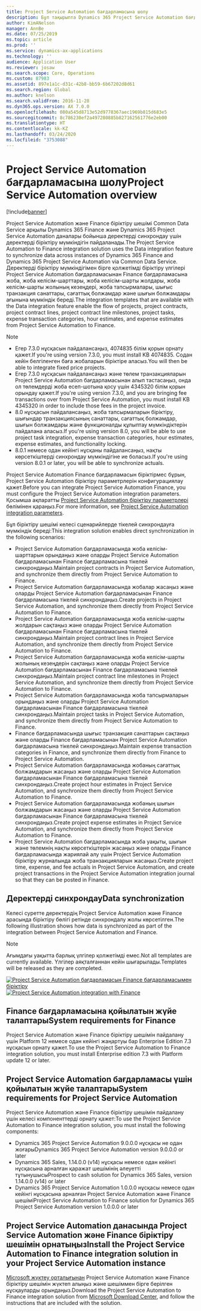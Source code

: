 ```yaml
---
title: Project Service Automation бағдарламасына шолу
description: Бұл тақырыпта Dynamics 365 Project Service Automation бағдарламасын Dynamics 365 Finance бағдарламасына біріктіру шешімі туралы ақпарат көрсетілген.
author: KimANelson
manager: AnnBe
ms.date: 07/25/2019
ms.topic: article
ms.prod: ''
ms.service: dynamics-ax-applications
ms.technology: ''
audience: Application User
ms.reviewer: josaw
ms.search.scope: Core, Operations
ms.custom: 87983
ms.assetid: 897e1a1c-d31c-42b8-bb59-6b67202d8d61
ms.search.region: Global
ms.author: knelson
ms.search.validFrom: 2016-11-28
ms.dyn365.ops.version: AX 7.0.0
ms.openlocfilehash: 080a545d8713e52d9778367aec1969b815d683e5
ms.sourcegitcommit: 8c786230ef2a497280885b827162561776e2eb00
ms.translationtype: HT
ms.contentlocale: kk-KZ
ms.lasthandoff: 03/24/2020
ms.locfileid: "3753088"
---
```

# <a name="project-service-automation-overview"></a><span data-ttu-id="0c86a-103">Project Service Automation бағдарламасына шолу</span><span class="sxs-lookup"><span data-stu-id="0c86a-103">Project Service Automation overview</span></span>

[!include[banner](../includes/banner.md)]

<span data-ttu-id="0c86a-104">Project Service Automation және Finance біріктіру шешімі Common Data Service арқылы Dynamics 365 Finance және Dynamics 365 Project Service Automation даналары бойынша деректерді синхрондау үшін деректерді біріктіру мүмкіндігін пайдаланады.</span><span class="sxs-lookup"><span data-stu-id="0c86a-104">The Project Service Automation to Finance integration solution uses the Data integration feature to synchronize data across instances of Dynamics 365 Finance and Dynamics 365 Project Service Automation via Common Data Service.</span></span> <span data-ttu-id="0c86a-105">Деректерді біріктіру мүмкіндігімен бірге қолжетімді біріктіру үлгілері Project Service Automation бағдарламасынан Finance бағдарламасына жоба, жоба келісім-шарттары, жоба келісім-шарты жолдары, жоба келісім-шарты жолының кезеңдері, жоба тапсырмалары, шығыс транзакция санаттары, сағаттық болжамдар және шығын болжамдары ағынына мүмкіндік береді.</span><span class="sxs-lookup"><span data-stu-id="0c86a-105">The integration templates that are available with the Data integration feature enable the flow of projects, project contracts, project contract lines, project contract line milestones, project tasks, expense transaction categories, hour estimates, and expense estimates from Project Service Automation to Finance.</span></span>

> [!NOTE]
> - <span data-ttu-id="0c86a-106">Егер 7.3.0 нұсқасын пайдалансаңыз, 4074835 білім қорын орнату қажет.</span><span class="sxs-lookup"><span data-stu-id="0c86a-106">If you're using version 7.3.0, you must install KB 4074835.</span></span> <span data-ttu-id="0c86a-107">Содан кейін белгіленген баға жобаларын біріктіре аласыз.</span><span class="sxs-lookup"><span data-stu-id="0c86a-107">You will then be able to integrate fixed price projects.</span></span>
> - <span data-ttu-id="0c86a-108">Егер 7.3.0 нұсқасын пайдалансаңыз және төлем транзакцияларын Project Service Automation бағдарламасынан алып тастасаңыз, онда ол төлемдерді жоба есеп-шотына қосу үшін 4345320 білім қорын орындау қажет.</span><span class="sxs-lookup"><span data-stu-id="0c86a-108">If you're using version 7.3.0, and you are bringing fee transactions over from Project Service Automation, you must install KB 4345320 in order to include those fees in the project invoice.</span></span>
> - <span data-ttu-id="0c86a-109">8.0 нұсқасын пайдалансаңыз, жоба тапсырмаларын біріктіру, шығындар транзакциясының санаттары, сағаттық болжамдар, шығын болжамдары және функционалды құлыптау мүмкіндіктерін пайдалана аласыз.</span><span class="sxs-lookup"><span data-stu-id="0c86a-109">If you're using version 8.0, you will be able to use project task integration, expense transaction categories, hour estimates, expense estimates, and functionality locking.</span></span>
> - <span data-ttu-id="0c86a-110">8.0.1 немесе одан кейінгі нұсқаны пайдалансаңыз, нақты көрсеткіштерді синхрондау мүмкіндігіне ие боласыз.</span><span class="sxs-lookup"><span data-stu-id="0c86a-110">If you're using version 8.0.1 or later, you will be able to synchronize actuals.</span></span>

<span data-ttu-id="0c86a-111">Project Service Automation Finance бағдарламасын біріктірмес бұрын, Project Service Automation біріктіру параметрлерін конфигурациялау қажет.</span><span class="sxs-lookup"><span data-stu-id="0c86a-111">Before you can integrate Project Service Automation Finance, you must configure the Project Service Automation integration parameters.</span></span> <span data-ttu-id="0c86a-112">Қосымша ақпаратты [Project Service Automation біріктіру параметрлері](PSA-parameters.md) бөлімінен қараңыз.</span><span class="sxs-lookup"><span data-stu-id="0c86a-112">For more information, see [Project Service Automation integration parameters](PSA-parameters.md).</span></span>

<span data-ttu-id="0c86a-113">Бұл біріктіру шешімі келесі сценарийлерде тікелей синхрондауға мүмкіндік береді:</span><span class="sxs-lookup"><span data-stu-id="0c86a-113">This integration solution enables direct synchronization in the following scenarios:</span></span>

- <span data-ttu-id="0c86a-114">Project Service Automation бағдарламасында жоба келісім-шарттарын орындаңыз және оларды Project Service Automation бағдарламасынан Finance бағдарламасына тікелей синхрондаңыз.</span><span class="sxs-lookup"><span data-stu-id="0c86a-114">Maintain project contracts in Project Service Automation, and synchronize them directly from Project Service Automation to Finance.</span></span>
- <span data-ttu-id="0c86a-115">Project Service Automation бағдарламасында жобалар жасаңыз және оларды Project Service Automation бағдарламасынан Finance бағдарламасына тікелей синхрондаңыз.</span><span class="sxs-lookup"><span data-stu-id="0c86a-115">Create projects in Project Service Automation, and synchronize them directly from Project Service Automation to Finance.</span></span>
- <span data-ttu-id="0c86a-116">Project Service Automation бағдарламасында жоба келісім-шарты жолдарын сақтаңыз және оларды Project Service Automation бағдарламасынан Finance бағдарламасына тікелей синхрондаңыз.</span><span class="sxs-lookup"><span data-stu-id="0c86a-116">Maintain project contract lines in Project Service Automation, and synchronize them directly from Project Service Automation to Finance.</span></span>
- <span data-ttu-id="0c86a-117">Project Service Automation бағдарламасында жоба келісім-шарты жолының кезеңдерін сақтаңыз және оларды Project Service Automation бағдарламасынан Finance бағдарламасына тікелей синхрондаңыз.</span><span class="sxs-lookup"><span data-stu-id="0c86a-117">Maintain project contract line milestones in Project Service Automation, and synchronize them directly from Project Service Automation to Finance.</span></span>
- <span data-ttu-id="0c86a-118">Project Service Automation бағдарламасында жоба тапсырмаларын орындаңыз және оларды Project Service Automation бағдарламасынан Finance бағдарламасына тікелей синхрондаңыз.</span><span class="sxs-lookup"><span data-stu-id="0c86a-118">Maintain project tasks in Project Service Automation, and synchronize them directly from Project Service Automation to Finance.</span></span>
- <span data-ttu-id="0c86a-119">Finance бағдарламасында шығыс транзакция санаттарын сақтаңыз және оларды Finance бағдарламасынан Project Service Automation бағдарламасына тікелей синхрондаңыз.</span><span class="sxs-lookup"><span data-stu-id="0c86a-119">Maintain expense transaction categories in Finance, and synchronize them directly from Finance to Project Service Automation.</span></span>
- <span data-ttu-id="0c86a-120">Project Service Automation бағдарламасында жобаның сағаттық болжамдарын жасаңыз және оларды Project Service Automation бағдарламасынан Finance бағдарламасына тікелей синхрондаңыз.</span><span class="sxs-lookup"><span data-stu-id="0c86a-120">Create project hour estimates in Project Service Automation, and synchronize them directly from Project Service Automation to Finance.</span></span>
- <span data-ttu-id="0c86a-121">Project Service Automation бағдарламасында жобаның шығын болжамдарын жасаңыз және оларды Project Service Automation бағдарламасынан Finance бағдарламасына тікелей синхрондаңыз.</span><span class="sxs-lookup"><span data-stu-id="0c86a-121">Create project expense estimates in Project Service Automation, and synchronize them directly from Project Service Automation to Finance.</span></span>
- <span data-ttu-id="0c86a-122">Project Service Automation бағдарламасында жоба уақыты, шығын және төлемнің нақты көрсеткіштерін жасаңыз және оларды Finance бағдарламасында жариялай алу үшін Project Service Automation біріктіру журналында жоба транзакцияларын жасаңыз.</span><span class="sxs-lookup"><span data-stu-id="0c86a-122">Create project time, expense, and fee actuals in Project Service Automation, and create project transactions in the Project Service Automation integration journal so that they can be posted in Finance.</span></span>

## <a name="data-synchronization"></a><span data-ttu-id="0c86a-123">Деректерді синхрондау</span><span class="sxs-lookup"><span data-stu-id="0c86a-123">Data synchronization</span></span>

<span data-ttu-id="0c86a-124">Келесі суретте деректердің Project Service Automation және Finance арасында біріктіру бөлігі ретінде синхрондалу жолы көрсетілген.</span><span class="sxs-lookup"><span data-stu-id="0c86a-124">The following illustration shows how data is synchronized as part of the integration between Project Service Automation and Finance.</span></span>

> [!NOTE]
> <span data-ttu-id="0c86a-125">Ағымдағы уақытта барлық үлгілер қолжетімді емес.</span><span class="sxs-lookup"><span data-stu-id="0c86a-125">Not all templates are currently available.</span></span> <span data-ttu-id="0c86a-126">Үлгілер аяқталғаннан кейін шығарылады.</span><span class="sxs-lookup"><span data-stu-id="0c86a-126">Templates will be released as they are completed.</span></span>

<span data-ttu-id="0c86a-127">[![Project Service Automation бағдарламасын Finance бағдарламасымен біріктіру](./media/PSA-integration.png)](./media/PSA-integration.png)</span><span class="sxs-lookup"><span data-stu-id="0c86a-127">[![Project Service Automation integration with Finance](./media/PSA-integration.png)](./media/PSA-integration.png)</span></span>

## <a name="system-requirements-for-finance"></a><span data-ttu-id="0c86a-128">Finance бағдарламасына қойылатын жүйе талаптары</span><span class="sxs-lookup"><span data-stu-id="0c86a-128">System requirements for Finance</span></span>

<span data-ttu-id="0c86a-129">Project Service Automation және Finance біріктіру шешімін пайдалану үшін Platform 12 немесе одан кейінгі жаңартуы бар Enterprise Edition 7.3 нұсқасын орнату қажет.</span><span class="sxs-lookup"><span data-stu-id="0c86a-129">To use the Project Service Automation to Finance integration solution, you must install Enterprise edition 7.3 with Platform update 12 or later.</span></span>

## <a name="system-requirements-for-project-service-automation"></a><span data-ttu-id="0c86a-130">Project Service Automation бағдарламасы үшін қойылатын жүйе талаптары</span><span class="sxs-lookup"><span data-stu-id="0c86a-130">System requirements for Project Service Automation</span></span>

<span data-ttu-id="0c86a-131">Project Service Automation және Finance біріктіру шешімін пайдалану үшін келесі компоненттерді орнату қажет:</span><span class="sxs-lookup"><span data-stu-id="0c86a-131">To use the Project Service Automation to Finance integration solution, you must install the following components:</span></span>

- <span data-ttu-id="0c86a-132">Dynamics 365 Project Service Automation 9.0.0.0 нұсқасы не одан жоғары</span><span class="sxs-lookup"><span data-stu-id="0c86a-132">Dynamics 365 Project Service Automation version 9.0.0.0 or later</span></span>
- <span data-ttu-id="0c86a-133">Dynamics 365 Sales, 1.14.0.0 (v14) нұсқасы немесе одан кейінгі нұсқасына арналған қаражат шешімінің әлеуетті тұтынушысы</span><span class="sxs-lookup"><span data-stu-id="0c86a-133">Prospect to cash solution for Dynamics 365 Sales, version 1.14.0.0 (v14) or later</span></span>
- <span data-ttu-id="0c86a-134">Dynamics 365 Project Service Automation 1.0.0.0 нұсқасы немесе одан кейінгі нұсқасына арналған Project Service Automation және Finance шешімі</span><span class="sxs-lookup"><span data-stu-id="0c86a-134">Project Service Automation to Finance solution for Dynamics 365 Project Service Automation version 1.0.0.0 or later</span></span>

## <a name="install-the-project-service-automation-to-finance-integration-solution-in-your-project-service-automation-instance"></a><span data-ttu-id="0c86a-135">Project Service Automation данасында Project Service Automation және Finance біріктіру шешімін орнатыңыз</span><span class="sxs-lookup"><span data-stu-id="0c86a-135">Install the Project Service Automation to Finance integration solution in your Project Service Automation instance</span></span>

<span data-ttu-id="0c86a-136">[Microsoft жүктеу орталығынан](https://www.microsoft.com/download/details.aspx?id=57016) Project Service Automation және Finance біріктіру шешімін жүктеп алыңыз және шешіммен бірге берілген нұсқауларды орындаңыз.</span><span class="sxs-lookup"><span data-stu-id="0c86a-136">Download the Project Service Automation to Finance integration solution from [Microsoft Download Center](https://www.microsoft.com/download/details.aspx?id=57016), and follow the instructions that are included with the solution.</span></span>
